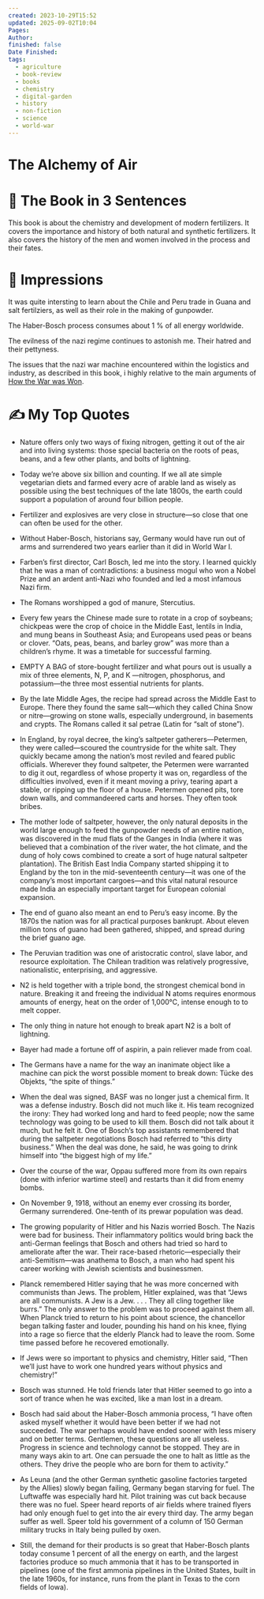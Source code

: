 ```yaml
---
created: 2023-10-29T15:52
updated: 2025-09-02T10:04
Pages:
Author:
finished: false
Date Finished:
tags:
  - agriculture
  - book-review
  - books
  - chemistry
  - digital-garden
  - history
  - non-fiction
  - science
  - world-war
---
```

# The Alchemy of Air


# 🚀 The Book in 3 Sentences

This book is about the chemistry and development of modern fertilizers. It covers the importance and history of both natural and synthetic fertilizers. It also covers the history of the men and women involved in the process and their fates. 
# 🎨 Impressions

It was quite intersting to learn about the Chile and Peru trade in Guana and salt fertilziers, as well as their role in the making of gunpowder. 

The Haber-Bosch process consumes about 1 % of all energy worldwide. 

The evilness of the nazi regime continues to astonish me. Their hatred and their pettyness.  

The issues that the nazi war machine encountered within the logistics and industry, as described in this book, i highly relative to the main arguments of [How the War was Won](History/Europe/How%20the%20War%20was%20Won.md).


# ✍️ My Top  Quotes

- Nature offers only two ways of fixing nitrogen, getting it out of the air and into living systems: those special bacteria on the roots of peas, beans, and a few other plants, and bolts of lightning.
 
- Today we’re above six billion and counting. If we all ate simple vegetarian diets and farmed every acre of arable land as wisely as possible using the best techniques of the late 1800s, the earth could support a population of around four billion people.
 
- Fertilizer and explosives are very close in structure—so close that one can often be used for the other.
 
- Without Haber-Bosch, historians say, Germany would have run out of arms and surrendered two years earlier than it did in World War I.
 
- Farben’s first director, Carl Bosch, led me into the story. I learned quickly that he was a man of contradictions: a business mogul who won a Nobel Prize and an ardent anti-Nazi who founded and led a most infamous Nazi firm.
 
- The Romans worshipped a god of manure, Stercutius.
 
- Every few years the Chinese made sure to rotate in a crop of soybeans; chickpeas were the crop of choice in the Middle East, lentils in India, and mung beans in Southeast Asia; and Europeans used peas or beans or clover. “Oats, peas, beans, and barley grow” was more than a children’s rhyme. It was a timetable for successful farming.
 
- EMPTY A BAG of store-bought fertilizer and what pours out is usually a mix of three elements, N, P, and K —nitrogen, phosphorus, and potassium—the three most essential nutrients for plants.
 
- By the late Middle Ages, the recipe had spread across the Middle East to Europe. There they found the same salt—which they called China Snow or nitre—growing on stone walls, especially underground, in basements and crypts. The Romans called it sal petrae (Latin for “salt of stone”).
 
- In England, by royal decree, the king’s saltpeter gatherers—Petermen, they were called—scoured the countryside for the white salt. They quickly became among the nation’s most reviled and feared public officials. Wherever they found saltpeter, the Petermen were warranted to dig it out, regardless of whose property it was on, regardless of the difficulties involved, even if it meant moving a privy, tearing apart a stable, or ripping up the floor of a house. Petermen opened pits, tore down walls, and commandeered carts and horses. They often took bribes.
 
- The mother lode of saltpeter, however, the only natural deposits in the world large enough to feed the gunpowder needs of an entire nation, was discovered in the mud flats of the Ganges in India (where it was believed that a combination of the river water, the hot climate, and the dung of holy cows combined to create a sort of huge natural saltpeter plantation). The British East India Company started shipping it to England by the ton in the mid-seventeenth century—it was one of the company’s most important cargoes—and this vital natural resource made India an especially important target for European colonial expansion.
 
- The end of guano also meant an end to Peru’s easy income. By the 1870s the nation was for all practical purposes bankrupt. About eleven million tons of guano had been gathered, shipped, and spread during the brief guano age.
 
- The Peruvian tradition was one of aristocratic control, slave labor, and resource exploitation. The Chilean tradition was relatively progressive, nationalistic, enterprising, and aggressive.
 
- N2 is held together with a triple bond, the strongest chemical bond in nature. Breaking it and freeing the individual N atoms requires enormous amounts of energy, heat on the order of 1,000°C, intense enough to to melt copper.
 
- The only thing in nature hot enough to break apart N2 is a bolt of lightning.
 
- Bayer had made a fortune off of aspirin, a pain reliever made from coal.
 
- The Germans have a name for the way an inanimate object like a machine can pick the worst possible moment to break down: Tücke des Objekts, “the spite of things.”
 
- When the deal was signed, BASF was no longer just a chemical firm. It was a defense industry. Bosch did not much like it. His team recognized the irony: They had worked long and hard to feed people; now the same technology was going to be used to kill them. Bosch did not talk about it much, but he felt it. One of Bosch’s top assistants remembered that during the saltpeter negotiations Bosch had referred to “this dirty business.” When the deal was done, he said, he was going to drink himself into “the biggest high of my life.”
 
- Over the course of the war, Oppau suffered more from its own repairs (done with inferior wartime steel) and restarts than it did from enemy bombs.
 
- On November 9, 1918, without an enemy ever crossing its border, Germany surrendered. One-tenth of its prewar population was dead.
 
- The growing popularity of Hitler and his Nazis worried Bosch. The Nazis were bad for business. Their inflammatory politics would bring back the anti-German feelings that Bosch and others had tried so hard to ameliorate after the war. Their race-based rhetoric—especially their anti-Semitism—was anathema to Bosch, a man who had spent his career working with Jewish scientists and businessmen.

- Planck remembered Hitler saying that he was more concerned with communists than Jews. The problem, Hitler explained, was that “Jews are all communists. A Jew is a Jew. . . . They all cling together like burrs.” The only answer to the problem was to proceed against them all. When Planck tried to return to his point about science, the chancellor began talking faster and louder, pounding his hand on his knee, flying into a rage so fierce that the elderly Planck had to leave the room. Some time passed before he recovered emotionally.
 
- If Jews were so important to physics and chemistry, Hitler said, “Then we’ll just have to work one hundred years without physics and chemistry!”
 
- Bosch was stunned. He told friends later that Hitler seemed to go into a sort of trance when he was excited, like a man lost in a dream.
 
- Bosch had said about the Haber-Bosch ammonia process, “I have often asked myself whether it would have been better if we had not succeeded. The war perhaps would have ended sooner with less misery and on better terms. Gentlemen, these questions are all useless. Progress in science and technology cannot be stopped. They are in many ways akin to art. One can persuade the one to halt as little as the others. They drive the people who are born for them to activity.”
 
- As Leuna (and the other German synthetic gasoline factories targeted by the Allies) slowly began failing, Germany began starving for fuel. The Luftwaffe was especially hard hit. Pilot training was cut back because there was no fuel. Speer heard reports of air fields where trained flyers had only enough fuel to get into the air every third day. The army began suffer as well. Speer told his government of a column of 150 German military trucks in Italy being pulled by oxen.
 
- Still, the demand for their products is so great that Haber-Bosch plants today consume 1 percent of all the energy on earth, and the largest factories produce so much ammonia that it has to be transported in pipelines (one of the first ammonia pipelines in the United States, built in the late 1960s, for instance, runs from the plant in Texas to the corn fields of Iowa).
 
